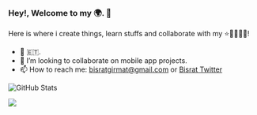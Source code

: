 ### Hey!, Welcome to my 🌍. 🤗

Here is where i create things, learn stuffs and collaborate with my ⭐🧑👩🧑🏾!   

- 🔭 🇪🇹.
-  👯 I’m looking to collaborate on mobile app projects. 
-  📫 How to reach me: bisratgirmat@gmail.com or [Bisrat Twitter](https://twitter.com/bisrat_girma_)

![GitHub Stats](https://github-readme-stats.vercel.app/api?username=bisratgirma&theme=radical)

<!-- [![GitHub Streak](https://github-readme-streak-stats.herokuapp.com/?user=bisratgirma&theme=highcontrast)](https://git.io/streak-stats) -->

[![](https://visitcount.itsvg.in/api?id=bisratgirma&label=Profile%20Views&color=9&icon=5&pretty=false)](https://visitcount.itsvg.in)
